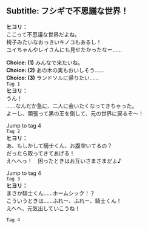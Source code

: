 # 

  
## Subtitle: フシギで不思議な世界！
  
**ヒヨリ：**  
ここって不思議な世界だよね。  
椅子みたいなおっきいキノコもあるし！  
ユイちゃんやレイさんにも見せたかったなー……  
  
**Choice: (1)**  みんなで来たいね。  
**Choice: (2)**  あの木の実もおいしそう……  
**Choice: (3)**  ランドソルに帰りたい……  
`Tag 1`  
**ヒヨリ：**  
うん！  
……なんだか急に、二人に会いたくなってきちゃった。  
よーし、頑張って黒の王を倒して、元の世界に戻るぞ～！  
  
Jump to tag 4  
`Tag 2`  
**ヒヨリ：**  
あ、もしかして騎士くん、お腹空いてるの？  
だったら取ってきてあげる！  
えへへっ！　困ったときはお互いさまさまだよ♪  
  
Jump to tag 4  
`Tag 3`  
**ヒヨリ：**  
まさか騎士くん……ホームシック！？  
こういうときは……ふれー、ふれー、騎士くん！  
えへへ、元気出していこうね！  
  
`Tag 4`  
